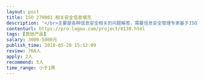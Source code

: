 ```yaml
---                
layout: post       
title: ISO 270001 相关安全信息填充           
description: '</br>主要是各种信息安全相关的问题解答，需要信息安全管理专家基于ISO270001 体系填充相关信息安全问题。</br></br>有意向需约聊</br>'     
contenturl: https://pro.lagou.com/project/8130.html      
tags: [其他产品]            
salary: 3000-5000元          
publish_time: 2018-05-28 15:12:09         
review: 766人                   
apply: 2人                   
recommend: 5人                   
time_range: 小于1周              
---                 
```

